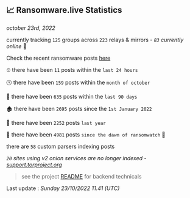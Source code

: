 
## 📈 Ransomware.live Statistics
_october 23rd, 2022_

currently tracking `125` groups across `223` relays & mirrors - _`83` currently online_ 📡

Check the recent ransomware posts [here](https://www.ransomware.live/#/recentposts)


⏲ there have been `11` posts within the `last 24 hours`

🕓 there have been `159` posts within the `month of october`

📅 there have been `635` posts within the `last 90 days`

🏚 there have been `2695` posts since the `1st January 2022`

🚀 there have been `2252` posts `last year`

🦕 there have been `4981` posts `since the dawn of ransomwatch` 🐣

there are `58` custom parsers indexing posts

_`20` sites using v2 onion services are no longer indexed - [support.torproject.org](https://support.torproject.org/onionservices/v2-deprecation/)_

> see the project [README](https://github.com/jmousqueton/ransomwatch#readme) for backend technicals



Last update : _Sunday 23/10/2022 11.41 (UTC)_

